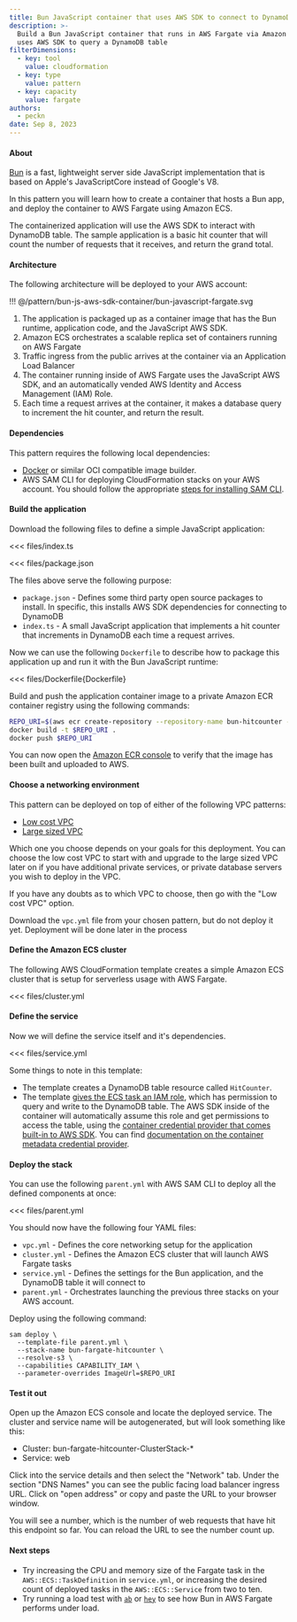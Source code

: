 ```yaml
---
title: Bun JavaScript container that uses AWS SDK to connect to DynamoDB
description: >-
  Build a Bun JavaScript container that runs in AWS Fargate via Amazon ECS, and
  uses AWS SDK to query a DynamoDB table
filterDimensions:
  - key: tool
    value: cloudformation
  - key: type
    value: pattern
  - key: capacity
    value: fargate
authors:
  - peckn
date: Sep 8, 2023
---
```


#### About

[Bun](https://github.com/oven-sh/bun) is a fast, lightweight server side JavaScript implementation that
is based on Apple's JavaScriptCore instead of Google's V8.

In this pattern you will learn how to create a container that hosts a Bun app,
and deploy the container to AWS Fargate using Amazon ECS.

The containerized application will use the AWS SDK to interact with DynamoDB table.
The sample application is a basic hit counter that will count the number of requests
that it receives, and return the grand total.

#### Architecture

The following architecture will be deployed to your AWS account:

!!! @/pattern/bun-js-aws-sdk-container/bun-javascript-fargate.svg

1. The application is packaged up as a container image that has the Bun runtime,
   application code, and the JavaScript AWS SDK.
2. Amazon ECS orchestrates a scalable replica set of containers running on AWS Fargate
3. Traffic ingress from the public arrives at the container via an Application Load Balancer
4. The container running inside of AWS Fargate uses the JavaScript AWS SDK, and an
  automatically vended AWS Identity and Access Management (IAM) Role.
5. Each time a request arrives at the container, it makes a database query to increment
  the hit counter, and return the result.

#### Dependencies

This pattern requires the following local dependencies:

* [Docker](https://www.docker.com/) or similar OCI compatible image builder.
* AWS SAM CLI for deploying CloudFormation stacks on your AWS account. You should follow the appropriate [steps for installing SAM CLI](https://docs.aws.amazon.com/serverless-application-model/latest/developerguide/install-sam-cli.html).

#### Build the application

Download the following files to define a simple JavaScript application:

<tabs>

<tab label='index.ts'>

<<< files/index.ts

</tab>

<tab label="package.json">

<<< files/package.json

</tab>

</tabs>

The files above serve the following purpose:

- `package.json` - Defines some third party open source packages to install. In specific,
  this installs AWS SDK dependencies for connecting to DynamoDB
- `index.ts` - A small JavaScript application that implements a hit counter that increments
   in DynamoDB each time a request arrives.

Now we can use the following `Dockerfile` to describe how to package this application up
and run it with the Bun JavaScript runtime:

<<< files/Dockerfile{Dockerfile}

Build and push the application container image to a private Amazon ECR container registry
using the following commands:

```sh
REPO_URI=$(aws ecr create-repository --repository-name bun-hitcounter --query 'repository.repositoryUri' --output text)
docker build -t $REPO_URI .
docker push $REPO_URI
```

You can now open the [Amazon ECR console](https://console.aws.amazon.com/ecr/repositories) to verify that the image has been built and uploaded to AWS.

#### Choose a networking environment

This pattern can be deployed on top of either of the following VPC patterns:

- [Low cost VPC](/low-cost-vpc-amazon-ecs-cluster)
- [Large sized VPC](/large-vpc-for-amazon-ecs-cluster)

Which one you choose depends on your goals for this deployment. You can choose the low cost VPC to start with and upgrade to the large sized VPC later on if you have additional private services, or private database servers you wish to deploy in the VPC.

If you have any doubts as to which VPC to choose, then go with the "Low cost VPC" option.

Download the `vpc.yml` file from your chosen pattern, but do not deploy it yet. Deployment will be done later in the process

#### Define the Amazon ECS cluster

The following AWS CloudFormation template creates a simple Amazon ECS cluster that is setup for serverless usage with AWS Fargate.

<<< files/cluster.yml

#### Define the service

Now we will define the service itself and it's dependencies.

<<< files/service.yml

Some things to note in this template:

- The template creates a DynamoDB table resource called `HitCounter`.
- The template [gives the ECS task an IAM role](https://docs.aws.amazon.com/AmazonECS/latest/developerguide/task-iam-roles.html), which has permission to query
  and write to the DynamoDB table. The AWS SDK inside of the container will
  automatically assume this role and get permissions to access the table, using the
  [container credential provider that comes built-in to AWS SDK](https://docs.aws.amazon.com/sdkref/latest/guide/feature-container-credentials.html). You can find
  [documentation on the container metadata credential provider](https://docs.aws.amazon.com/AWSJavaScriptSDK/v3/latest/Package/-aws-sdk-credential-providers/Variable/fromContainerMetadata/).

#### Deploy the stack

You can use the following `parent.yml` with AWS SAM CLI to deploy
all the defined components at once:

<<< files/parent.yml

You should now have the following four YAML files:

- `vpc.yml` - Defines the core networking setup for the application
- `cluster.yml` - Defines the Amazon ECS cluster that will launch AWS Fargate tasks
- `service.yml` - Defines the settings for the Bun application, and the DynamoDB table it will connect to
- `parent.yml` - Orchestrates launching the previous three stacks on your AWS account.

Deploy using the following command:

```shell
sam deploy \
  --template-file parent.yml \
  --stack-name bun-fargate-hitcounter \
  --resolve-s3 \
  --capabilities CAPABILITY_IAM \
  --parameter-overrides ImageUrl=$REPO_URI
```

#### Test it out

Open up the Amazon ECS console and locate the deployed service. The cluster and service name will be autogenerated, but will look something like this:

- Cluster: bun-fargate-hitcounter-ClusterStack-*
- Service: web

Click into the service details and then select the "Network" tab. Under the section "DNS Names" you can see the public facing load balancer ingress URL. Click on "open address" or copy and paste the URL to your browser window.

You will see a number, which is the number of web requests that have hit this endpoint so far. You can reload the URL to see the number count up.

#### Next steps

* Try increasing the CPU and memory size of the Fargate task in the `AWS::ECS::TaskDefinition` in `service.yml`, or increasing the desired count of deployed tasks in the `AWS::ECS::Service` from two to ten.
* Try running a load test with [`ab`](https://httpd.apache.org/docs/2.4/programs/ab.html) or [`hey`](https://github.com/rakyll/hey) to see how Bun in AWS Fargate performs under load.